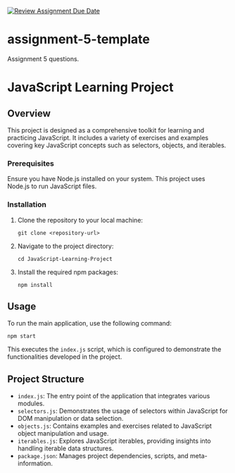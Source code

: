 [![Review Assignment Due Date](https://classroom.github.com/assets/deadline-readme-button-24ddc0f5d75046c5622901739e7c5dd533143b0c8e959d652212380cedb1ea36.svg)](https://classroom.github.com/a/sbb--YyP)
# assignment-5-template

Assignment 5 questions.

# JavaScript Learning Project

## Overview

This project is designed as a comprehensive toolkit for learning and practicing JavaScript. It includes a variety of exercises and examples covering key JavaScript concepts such as selectors, objects, and iterables.

### Prerequisites

Ensure you have Node.js installed on your system. This project uses Node.js to run JavaScript files.

### Installation

1. Clone the repository to your local machine:
   ```
   git clone <repository-url>
   ```
2. Navigate to the project directory:
   ```
   cd JavaScript-Learning-Project
   ```
3. Install the required npm packages:
   ```
   npm install
   ```

## Usage

To run the main application, use the following command:
```
npm start
```
This executes the `index.js` script, which is configured to demonstrate the functionalities developed in the project.

## Project Structure

- `index.js`: The entry point of the application that integrates various modules.
- `selectors.js`: Demonstrates the usage of selectors within JavaScript for DOM manipulation or data selection.
- `objects.js`: Contains examples and exercises related to JavaScript object manipulation and usage.
- `iterables.js`: Explores JavaScript iterables, providing insights into handling iterable data structures.
- `package.json`: Manages project dependencies, scripts, and meta-information.


